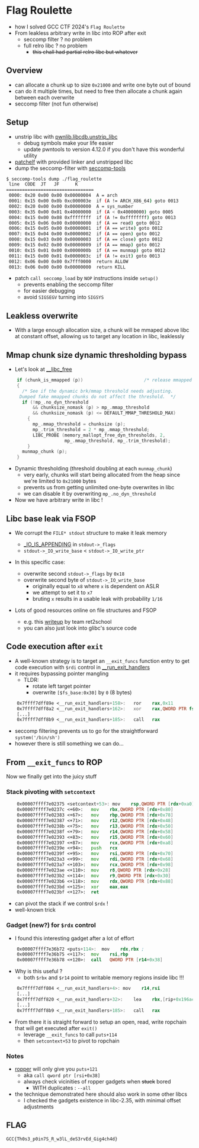 # Flag Roulette
- how I solved GCC CTF 2024's `Flag Roulette`
- From leakless arbitrary write in libc into ROP after exit
    - seccomp filter ? no problem
    - full relro libc ? no problem
        - ~~this chall had partial relro libc but whatever~~

## Overview
- can allocate a chunk up to size `0x21000` and write one byte out of bound
- can do it multiple times, but need to free then allocate a chunk again between each overwrite
- seccomp filter (not fun otherwise)

## Setup
- unstrip libc with [pwnlib.libcdb.unstrip_libc](https://docs.pwntools.com/en/stable/libcdb.html#pwnlib.libcdb.unstrip_libc)
    - debug symbols make your life easier
    - update pwntools to version 4.12.0 if you don't have this wonderful utility
- [patchelf](https://github.com/NixOS/patchelf) with provided linker and unstripped libc
- dump the seccomp-filter with [seccomp-tools](https://github.com/david942j/seccomp-tools)
```bash
$ seccomp-tools dump ./flag_roulette
 line  CODE  JT   JF      K
=================================
 0000: 0x20 0x00 0x00 0x00000004  A = arch
 0001: 0x15 0x00 0x0b 0xc000003e  if (A != ARCH_X86_64) goto 0013
 0002: 0x20 0x00 0x00 0x00000000  A = sys_number
 0003: 0x35 0x00 0x01 0x40000000  if (A < 0x40000000) goto 0005
 0004: 0x15 0x00 0x08 0xffffffff  if (A != 0xffffffff) goto 0013
 0005: 0x15 0x06 0x00 0x00000000  if (A == read) goto 0012
 0006: 0x15 0x05 0x00 0x00000001  if (A == write) goto 0012
 0007: 0x15 0x04 0x00 0x00000002  if (A == open) goto 0012
 0008: 0x15 0x03 0x00 0x00000003  if (A == close) goto 0012
 0009: 0x15 0x02 0x00 0x00000009  if (A == mmap) goto 0012
 0010: 0x15 0x01 0x00 0x0000000b  if (A == munmap) goto 0012
 0011: 0x15 0x00 0x01 0x0000003c  if (A != exit) goto 0013
 0012: 0x06 0x00 0x00 0x7fff0000  return ALLOW
 0013: 0x06 0x00 0x00 0x00000000  return KILL
```
- patch `call seccomp_load` by `NOP` instructions inside `setup()`
    - prevents enabling the seccomp filter
    - for easier debugging 
    - avoid `SIGSEGV` turning into `SIGSYS`

## Leakless overwrite
- With a large enough allocation size, a chunk will be mmaped above libc at constant offset, allowing us to target any location in libc, leaklessly

## Mmap chunk size dynamic thresholding bypass
- Let's look at [__libc_free](https://elixir.bootlin.com/glibc/glibc-2.37/source/malloc/malloc.c#L3353)
```C
    if (chunk_is_mmapped (p))                       /* release mmapped memory. */
    {
      /* See if the dynamic brk/mmap threshold needs adjusting.
	 Dumped fake mmapped chunks do not affect the threshold.  */
      if (!mp_.no_dyn_threshold
          && chunksize_nomask (p) > mp_.mmap_threshold
          && chunksize_nomask (p) <= DEFAULT_MMAP_THRESHOLD_MAX)
        {
          mp_.mmap_threshold = chunksize (p);
          mp_.trim_threshold = 2 * mp_.mmap_threshold;
          LIBC_PROBE (memory_mallopt_free_dyn_thresholds, 2,
                      mp_.mmap_threshold, mp_.trim_threshold);
        }
      munmap_chunk (p);
    }
```
- Dynamic thresholding (threshold doubling at each `munmap_chunk`)
    - very early, chunks will start being allocated from the heap since we're limited to `0x21000` bytes
    - prevents us from getting unlimited one-byte overwrites in libc
    - we can disable it by overwriting `mp_.no_dyn_threshold`
- Now we have arbitrary write in libc !

## Libc base leak via FSOP
- We corrupt the `FILE* stdout` structure to make it leak memory
    - [_IO_IS_APPENDING](https://elixir.bootlin.com/glibc/glibc-2.37/source/libio/libio.h#L73) in `stdout->_flags`
    - `stdout->_IO_write_base` < `stdout->_IO_write_ptr`

- In this specific case:
    - overwrite second `stdout->_flags` by `0x18`
    - overwrite second byte of `stdout->_IO_write_base`
        - originally equal to `x8` where `x` is dependent on ASLR
        - we attempt to set it to `x7`
        - bruting `x` results in a usable leak with probability `1/16`

- Lots of good resources online on file structures and FSOP
    - e.g. this [writeup](https://ret2school.github.io/post/catastrophe/) by team ret2school
    - you can also just look into glibc's source code

## Code execution after `exit`
- A well-known strategy is to target an `__exit_funcs` function entry to get code execution with `$rdi` control in [__run_exit_handlers](https://elixir.bootlin.com/glibc/glibc-2.37/source/stdlib/exit.c#L36)
- it requires bypassing pointer mangling
    - TLDR: 
        - rotate left target pointer
        - overwrite `[$fs_base:0x30]` by `0` (8 bytes)
```asm
    0x7ffff7dff89e <__run_exit_handlers+158>:	ror    rax,0x11
    0x7ffff7dff8a2 <__run_exit_handlers+162>:	xor    rax,QWORD PTR fs:0x30
    [...]
    0x7ffff7dff8b9 <__run_exit_handlers+185>:	call   rax
```
- seccomp filtering prevents us to go for the straightforward `system('/bin/sh')`
- however there is still something we can do...

## From `__exit_funcs` to ROP
Now we finally get into the juicy stuff
### Stack pivoting with `setcontext`
```asm
    0x00007ffff7e02375 <setcontext+53>:	mov    rsp,QWORD PTR [rdx+0xa0]  ; -> pivoting the stack
    0x00007ffff7e0237c <+60>:	mov    rbx,QWORD PTR [rdx+0x80]
    0x00007ffff7e02383 <+67>:	mov    rbp,QWORD PTR [rdx+0x78]
    0x00007ffff7e02387 <+71>:	mov    r12,QWORD PTR [rdx+0x48]
    0x00007ffff7e0238b <+75>:	mov    r13,QWORD PTR [rdx+0x50]
    0x00007ffff7e0238f <+79>:	mov    r14,QWORD PTR [rdx+0x58]
    0x00007ffff7e02393 <+83>:	mov    r15,QWORD PTR [rdx+0x60]
    0x00007ffff7e02397 <+87>:	mov    rcx,QWORD PTR [rdx+0xa8]          ; -> return address
    0x00007ffff7e0239e <+94>:	push   rcx                              
    0x00007ffff7e0239f <+95>:	mov    rsi,QWORD PTR [rdx+0x70]
    0x00007ffff7e023a3 <+99>:	mov    rdi,QWORD PTR [rdx+0x68]
    0x00007ffff7e023a7 <+103>:	mov    rcx,QWORD PTR [rdx+0x98]
    0x00007ffff7e023ae <+110>:	mov    r8,QWORD PTR [rdx+0x28]
    0x00007ffff7e023b2 <+114>:	mov    r9,QWORD PTR [rdx+0x30]
    0x00007ffff7e023b6 <+118>:	mov    rdx,QWORD PTR [rdx+0x88]
    0x00007ffff7e023bd <+125>:	xor    eax,eax
    0x00007ffff7e023bf <+127>:	ret
```
- can pivot the stack if we control `$rdx` !
- well-known trick

### Gadget (new?) for `$rdx` control
- I found this interesting gadget after a lot of effort
```asm
    0x00007ffff7e36b72 <puts+114>:	mov    rdx,rbx ;
    0x00007ffff7e36b75 <+117>:	mov    rsi,rbp
    0x00007ffff7e36b78 <+120>:	call   QWORD PTR [r14+0x38]
```
- Why is this useful ?
    - both `$rbx` and `$r14` point to writable memory regions inside libc !!!
```asm
    0x7ffff7dff804 <__run_exit_handlers+4>:	mov    r14,rsi                ; __exit_funcs -> WRITABLE
    [...]
    0x7ffff7dff820 <__run_exit_handlers+32>:	lea    rbx,[rip+0x196ac1] ; __exit_funcs_lock -> WRITABLE
    [...]
    0x7ffff7dff8b9 <__run_exit_handlers+185>:	call   rax
```
- From there it is straight forward to setup an open, read, write ropchain that will get executed after `exit()`
    - leverage `__exit_funcs` to call `puts+114`
    - then `setcontext+53` to pivot to ropchain
    
### Notes
- [ropper](https://pypi.org/project/ropper/#description) will only give you `puts+121` 
    - aka `call qword ptr [rsi+0x38]`
    - always check vicinities of ropper gadgets when ~~stuck~~ bored
        - WITH duplicates : `--all`
- the technique demonstrated here should also work in some other libcs
    - I checked the gadgets existence in libc-2.35, with minimal offset adjustments


## FLAG
`GCC{Th0s3_p0in7S_R_w3lL_deS3rvEd_Gig4ch4d}`

